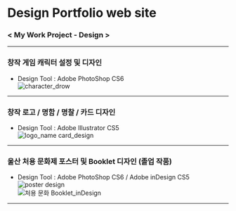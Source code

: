# Design Portfolio web site
   
### **< My Work Project - Design >**   
* * *   
### **창작 게임 캐릭터 설정 및 디자인**   
* Design Tool : Adobe PhotoShop CS6   
![character_drow](https://user-images.githubusercontent.com/110509005/208897110-12a89e98-1e69-4861-b1a4-9dff69c798b1.jpg)   
* * *
### 창작 로고 / 명함 / 명찰 / 카드 디자인
* Design Tool : Adobe Illustrator CS5   
![logo_name card_design](https://user-images.githubusercontent.com/110509005/208897990-21a58bc7-1e71-4cf8-b7ee-b2887391d2d8.jpeg)   
* * *   
### 울산 처용 문화제 포스터 및 Booklet 디자인 (졸업 작품)     
* Design Tool : Adobe PhotoShop CS6 / Adobe inDesign CS5   
![poster design](https://user-images.githubusercontent.com/110509005/208898478-7a78f3e4-bf5c-410a-8c07-8cc20c7cdb7c.jpg)   
![처용 문화 Booklet_inDesign](https://user-images.githubusercontent.com/110509005/208899271-d71ee833-98dd-4321-a439-72f57bef2642.jpeg)   
* * *

